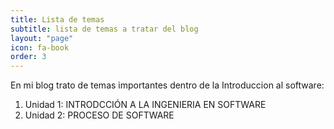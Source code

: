 ```yaml
---
title: Lista de temas
subtitle: lista de temas a tratar del blog
layout: "page"
icon: fa-book
order: 3
---
```


En mi blog trato de temas importantes dentro de la Introduccion al software:

1. Unidad 1: INTRODCCIÓN A LA INGENIERIA EN SOFTWARE  
2. Unidad 2:  PROCESO DE SOFTWARE 
